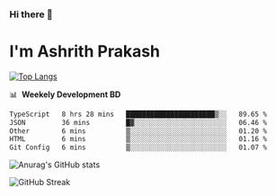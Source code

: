 ### Hi there 👋
# I'm Ashrith Prakash

[![Top Langs](https://github-readme-stats.vercel.app/api/top-langs/?username=xxcheckmatexx&count_private=true&include_all_commits=true&show_icons=true&line_height=20&title_color=FFFFFF&icon_color=FFFFFF&text_color=FFFFFF&bg_color=0D1117&langs_count=8)](https://github.com/anuraghazra/github-readme-stats)

📊 &nbsp;**Weekely Development BD**

<!--START_SECTION:waka-->

```txt
TypeScript   8 hrs 28 mins   ██████████████████████▒░░   89.65 %
JSON         36 mins         █▓░░░░░░░░░░░░░░░░░░░░░░░   06.46 %
Other        6 mins          ▒░░░░░░░░░░░░░░░░░░░░░░░░   01.20 %
HTML         6 mins          ▒░░░░░░░░░░░░░░░░░░░░░░░░   01.16 %
Git Config   6 mins          ▒░░░░░░░░░░░░░░░░░░░░░░░░   01.07 %
```

<!--END_SECTION:waka-->

![Anurag's GitHub stats](https://github-readme-stats.vercel.app/api?username=xxcheckmatexx&count_private=true&show_icons=true&theme=merko)  

![GitHub Streak](http://github-readme-streak-stats.herokuapp.com?user=xxcheckmatexx&theme=merko&hide_border=true&date_format=M%20j%5B%2C%20Y%5D&fire=DD0E0B)
<br/>
